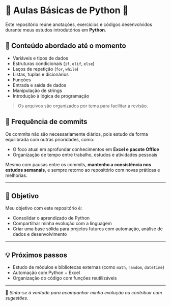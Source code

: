 # 📘 Aulas Básicas de Python :snake:

Este repositório reúne anotações, exercícios e códigos desenvolvidos durante meus estudos introdutórios em **Python**.

## 🧠 Conteúdo abordado até o momento

- Variáveis e tipos de dados
- Estruturas condicionais (`if`, `elif`, `else`)
- Laços de repetição (`for`, `while`)
- Listas, tuplas e dicionários
- Funções
- Entrada e saída de dados
- Manipulação de strings
- Introdução à lógica de programação

> Os arquivos são organizados por tema para facilitar a revisão.


## 🔁 Frequência de commits

Os commits não são necessariamente diários, pois estudo de forma equilibrada com outras prioridades, como:
- O foco atual em aprofundar conhecimentos em **Excel e pacote Office**
- Organização de tempo entre trabalho, estudos e atividades pessoais

Mesmo com pausas entre os commits, **mantenho a consistência nos estudos semanais**, e sempre retorno ao repositório com novas práticas e melhorias.

---

## 🎯 Objetivo

Meu objetivo com este repositório é:
- Consolidar o aprendizado de Python
- Compartilhar minha evolução com a linguagem
- Criar uma base sólida para projetos futuros com automação, análise de dados e desenvolvimento

---

## 💡 Próximos passos

- Estudo de módulos e bibliotecas externas (como `math`, `random`, `datetime`)
- Automação com Python + Excel
- Organização do código com funções reutilizáveis

---

📌 *Sinta-se à vontade para acompanhar minha evolução ou contribuir com sugestões.*